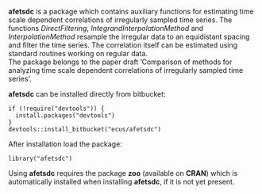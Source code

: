 **afetsdc** is a package which contains auxiliary functions for estimating time scale dependent correlations of irregularly sampled time series. The functions *DirectFiltering*, *IntegrandInterpolationMethod* and *InterpolationMethod* resample the irregular data to an equidistant spacing and filter the time series. The correlation itself can be estimated using standard routines working on regular data.   
The package belongs to the paper draft ’Comparison of methods for analyzing time scale dependent correlations of irregularly sampled time series’.
 
**afetsdc** can be installed directly from bitbucket:
```
if (!require("devtools")) {   
  install.packages("devtools")   
}   
devtools::install_bitbucket("ecus/afetsdc")
``` 
After installation load the package:   
```
library("afetsdc")
``` 
Using **afetsdc** requires the package **zoo** (available on **CRAN**) which is automatically installed when installing **afetsdc**, if it is not yet present.
